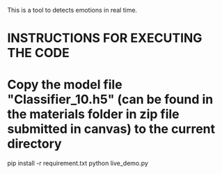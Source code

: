 
This is a tool to detects emotions in real time.
# INSTRUCTIONS FOR EXECUTING THE CODE

# Copy the model file "Classifier_10.h5" (can be found in the materials folder in zip file submitted in canvas) to the current directory
pip install -r requirement.txt
python live_demo.py
